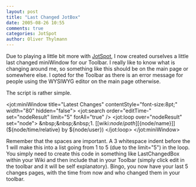 ```yaml
---
layout: post
title: "Last Changed JotBox"
date: 2005-08-26 10:55
comments: true
categories: JotSpot
author: Oliver Thylmann
---
```



Due to playing a little bit more with [JotSpot](http://jot.com/), I now created ourselves a little last changed miniWindow for our Toolbar. I really like to know what is changing around me, so something like this should be on the main page or somewhere else. I opted for the Toolbar as there is an error message for people using the WYSIWYG editor on the main page otherwise.

The script is rather simple. 


&lt;jot:miniWindow title=&quot;Latest Changes&quot; contentStyle=&quot;font-size:8pt;&quot; width=&quot;80&quot; hidden=&quot;false&quot;&gt;
&lt;jot:search order=&quot;editTime-&quot; set=&quot;nodeResult&quot; limit=&quot;5&quot; forAll=&quot;true&quot; /&gt;
&lt;jot:loop over=&quot;nodeResult&quot; set=&quot;node&quot;&gt;
&amp;nbsp;&amp;nbsp;&amp;nbsp;1. [[wiki:${node/path}][${node/name}]] (${node/time/relative} by ${node/user})
&lt;/jot:loop&gt;
&lt;/jot:miniWindow&gt;


Remember that the spaces are important. A 3 whitespace indent before the 1 will make this into a list going from 1 to 5 (due to the limit=&quot;5&quot;) in the loop. You simply need to create this code in something like LastChangedBox within your Wiki and then include that in your Toolbar (simply click edit in the toolbar and it will be self explanatory). Bingo, you now have your last 5 changes pages, with the time from now and who changed them in your toolbar.

